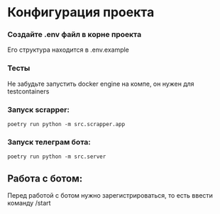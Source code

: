 # Конфигурация проекта

### Создайте .env файл в корне проекта 
Его структура находится в .env.example

### Тесты
Не забудьте запустить docker engine на компе, он нужен для testcontainers

### Запуск scrapper:
` poetry run python -m src.scrapper.app `

### Запуск телеграм бота:
`poetry run python -m src.server`

## Работа с ботом:
Перед работой с ботом нужно зарегистрироваться, то есть ввести команду /start